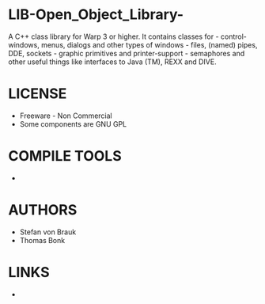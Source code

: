 LIB-Open_Object_Library-
========================

A C++ class library for Warp 3 or higher. It contains classes for - control-windows, menus, dialogs and other types of windows - files, (named) pipes, DDE, sockets - graphic primitives and printer-support - semaphores and other useful things like interfaces to Java (TM), REXX and DIVE.

LICENSE
===============
* Freeware - Non Commercial
* Some components are GNU GPL

COMPILE TOOLS
===============
* 
 
AUTHORS
===============
* Stefan von Brauk
* Thomas Bonk

LINKS
===============
* 
